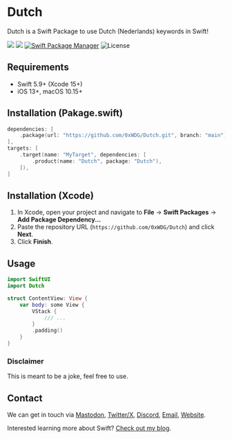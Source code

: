 # Dutch

Dutch is a Swift Package to use Dutch (Nederlands) keywords in Swift!

[![](https://img.shields.io/endpoint?url=https%3A%2F%2Fswiftpackageindex.com%2Fapi%2Fpackages%2F0xWDG%2FDutch%2Fbadge%3Ftype%3Dplatforms)](https://swiftpackageindex.com/0xWDG/Dutch)
[![](https://img.shields.io/endpoint?url=https%3A%2F%2Fswiftpackageindex.com%2Fapi%2Fpackages%2F0xWDG%2FDutch%2Fbadge%3Ftype%3Dswift-versions)](https://swiftpackageindex.com/0xWDG/Dutch)
[![Swift Package Manager](https://img.shields.io/badge/SPM-compatible-brightgreen.svg)](https://swift.org/package-manager)
![License](https://img.shields.io/github/license/0xWDG/Dutch)

## Requirements

- Swift 5.9+ (Xcode 15+)
- iOS 13+, macOS 10.15+

## Installation (Pakage.swift)

```swift
dependencies: [
    .package(url: "https://github.com/0xWDG/Dutch.git", branch: "main"),
],
targets: [
    .target(name: "MyTarget", dependencies: [
        .product(name: "Dutch", package: "Dutch"),
    ]),
]
```

## Installation (Xcode)

1. In Xcode, open your project and navigate to **File** → **Swift Packages** → **Add Package Dependency...**
2. Paste the repository URL (`https://github.com/0xWDG/Dutch`) and click **Next**.
3. Click **Finish**.

## Usage

```swift
import SwiftUI
import Dutch

struct ContentView: View {
    var body: some View {
        VStack {
            /// ...
        }
        .padding()
    }
}
```

### Disclaimer
This is meant to be a joke, feel free to use.

## Contact

We can get in touch via [Mastodon](https://mastodon.social/@0xWDG), [Twitter/X](https://twitter.com/0xWDG), [Discord](https://discordapp.com/users/918438083861573692), [Email](mailto:email@wesleydegroot.nl), [Website](https://wesleydegroot.nl).

Interested learning more about Swift? [Check out my blog](https://wesleydegroot.nl/blog/).
